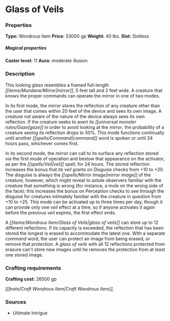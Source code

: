 ﻿---
Title: "Glass of Veils"
Type: "Wondrous Item"
Price: "53000 gp"
Weight: "40 lbs."
Slot: "Slotless"
Caster level: "11"
Aura: "moderate illusion"
Description: |
  "This looking glass resembles a framed full-length mirror, 5 feet tall and 2 feet wide. A creature that knows the proper commands can operate the mirror in one of two modes.
  In its first mode, the mirror stores the reflection of any creature other than the user that comes within 20 feet of the device and sees its own image. A creature not aware of the nature of the device always sees its own reflection. If the creature seeks to avert its gaze in order to avoid looking at the mirror, the probability of a creature seeing its reflection drops to 50%. This mode functions continually until another command word is spoken or until 24 hours pass, whichever comes first.
  In its second mode, the mirror can call to its surface any reflection stored via the first mode of operation and bestow that appearance on the activator, as per the _veil_ spell, for 24 hours. The stored reflection increases the bonus that its _veil_ grants on Disguise checks from +10 to +20. The disguise is always the mirror image of the creature, however, which might reveal to astute observers familiar with the creature that something is wrong (for instance, a mole on the wrong side of the face); this increases the bonus on Perception checks to see through the disguise for creatures intimately familiar with the creature in question from +10 to +25. This mode can be activated up to three times per day, though it can provide only one _veil_ effect at a time, so if anyone activates it again before the previous _veil_ expires, the first effect ends.
  A _glass of veils_ can store up to 12 different reflections. If its capacity is exceeded, the reflection that has been stored the longest is erased to accommodate the latest one. With a separate command word, the user can protect an image from being erased, or remove that protection. A _glass of veils_ with all 12 reflections protected from erasure can't store new images until he removes the protection from at least one stored image."
Crafting cost: "26500 gp"
Sources: "['Ultimate Intrigue']"
---

# Glass of Veils

### Properties

**Type:** Wondrous Item **Price:** 53000 gp **Weight:** 40 lbs. **Slot:** Slotless

##### Magical properties

**Caster level:** 11 **Aura:** moderate illusion

### Description

This looking glass resembles a framed full-length _[[items/Mundane/Mirror|mirror]]_, 5 feet tall and 2 feet wide. A creature that knows the proper commands can operate the _mirror_ in one of two modes.

In its first mode, the _mirror_ stores the reflection of any creature other than the user that comes within 20 feet of the device and sees its own image. A creature not aware of the nature of the device always sees its own reflection. If the creature seeks to avert its _[[universal monster rules/Gaze|gaze]]_ in order to avoid looking at the _mirror_, the probability of a creature seeing its reflection drops to 50%. This mode functions continually until another _[[spells/Command|command]]_ word is spoken or until 24 hours pass, whichever comes first.

In its second mode, the _mirror_ can call to its surface any reflection stored via the first mode of operation and bestow that appearance on the activator, as per the _[[spells/Veil|veil]]_ spell, for 24 hours. The stored reflection increases the bonus that its _veil_ grants on Disguise checks from +10 to +20. The disguise is always the _[[spells/Mirror Image|mirror image]]_ of the creature, however, which might reveal to astute observers familiar with the creature that something is wrong (for instance, a mole on the wrong side of the face); this increases the bonus on Perception checks to see through the disguise for creatures intimately familiar with the creature in question from +10 to +25. This mode can be activated up to three times per day, though it can provide only one _veil_ effect at a time, so if anyone activates it again before the previous _veil_ expires, the first effect ends.

A _[[items/Wondrous Item/Glass of Veils|glass of veils]]_ can store up to 12 different reflections. If its capacity is exceeded, the reflection that has been stored the longest is erased to accommodate the latest one. With a separate _command_ word, the user can protect an image from being erased, or remove that protection. A _glass of veils_ with all 12 reflections protected from erasure can't store new images until he removes the protection from at least one stored image.

### Crafting requirements

**Crafting cost:** 26500 gp

_[[feats/Craft Wondrous Item|Craft Wondrous Item]]_,

### Sources

* Ultimate Intrigue
